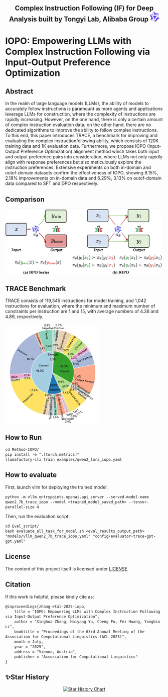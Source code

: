 <div align="center">

<h2>Complex Instruction Following (IF) for Deep Analysis built by Tongyi Lab, Alibaba Group <img src="./figs/tongyi.png" width="30px" style="display:inline;"></h2>

</div>

# IOPO: Empowering LLMs with Complex Instruction Following via Input-Output Preference Optimization
 
## Abstract
In the realm of large language models (LLMs), the ability of models to accurately follow instructions is paramount as more agents and applications leverage LLMs for construction, where the complexity of instructions are rapidly increasing. However, on the one hand, there is only a certain amount of complex instruction evaluation data; on the other hand, there are no dedicated algorithms to improve the ability to follow complex instructions. To this end, this paper introduces TRACE, a benchmark for improving and evaluating the complex instructionfollowing ability, which consists of 120K training data and 1K evaluation data. Furthermore, we propose IOPO (Input-Output Preference Optimization) alignment method which takes both input and output preference pairs into consideration, where LLMs not only rapidly align with response preferences but also meticulously explore the instruction preferences. Extensive experiments on both in-domain and outof-domain datasets confirm the effectiveness of IOPO, showing 8.15%, 2.18% improvements on in-domain data and 6.29%, 3.13% on outof-domain data compared to SFT and DPO respectively.

## Comparison

<img src="figs/intro.png" width="500">

## TRACE Benchmark
TRACE consists of 119,345 instructions for model training, and 1,042 instructions for evaluation, where the minimum and maximum number of constraints per instruction are 1 and 15, with average numbers of 4.36 and 4.89, respectively.

<img src="figs/trace_test_constraint_type.png" width="300">

## How to Run
```
cd Method-IOPO/
pip install -e ".[torch,metrics]"
llamafactory-cli train examples/qwen2_lora_iopo.yaml
```

## How to evaluate
First, launch vllm for deploying the trained model:
```
python -m vllm.entrypoints.openai.api_server --served-model-name qwen2_7b_trace_iopo --model <trained_model_saved_path> --tensor-parallel-size 4
```
Then, run the evaluation script:
```
cd Eval_script/
bash evaluate_all_task_for_model.sh <eval_results_output_path> "models/vllm_qwen2_7b_trace_iopo.yaml" "config/evaluator-trace-gpt-gpt.yaml"
```

## License

The content of this project itself is licensed under [LICENSE](LICENSE).

## Citation

If this work is helpful, please kindly cite as:

```bigquery
@inproceedings{zhang-etal-2025-iopo,
    title = "IOPO: Empowering LLMs with Complex Instruction Following via Input-Output Preference Optimization",
    author = "Xinghua Zhang, Haiyang Yu, Cheng Fu, Fei Huang, Yongbin Li",
    booktitle = "Proceedings of the 63rd Annual Meeting of the Association for Computational Linguistics (ACL 2025)",
    month = July,
    year = "2025",
    address = "Vienna, Austria",
    publisher = "Association for Computational Linguistics"
}
```

## ✨Star History

<div align="center">

[![Star History Chart](https://api.star-history.com/svg?repos=Tongyi-CCAI/Complex-IF&type=Date)](https://www.star-history.com/#Tongyi-CCAI/Complex-IF&Date)

</div>
